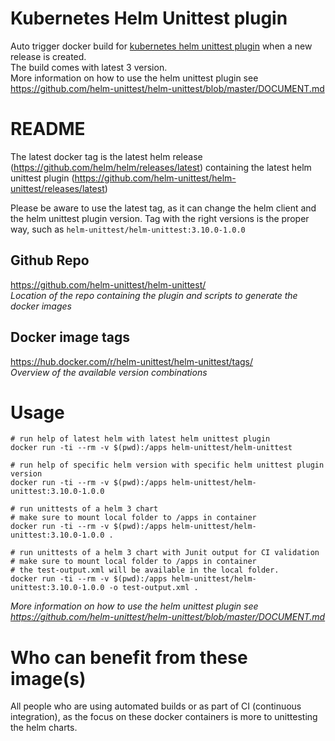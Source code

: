 # Kubernetes Helm Unittest plugin #

Auto trigger docker build for [kubernetes helm unittest plugin](https://github.com/helm-unittest/helm-unittest) when a new release is created. </br>
The build comes with latest 3 version. </br>
More information on how to use the helm unittest plugin see https://github.com/helm-unittest/helm-unittest/blob/master/DOCUMENT.md

# README #

The latest docker tag is the latest helm release (https://github.com/helm/helm/releases/latest) containing the latest helm unittest plugin (https://github.com/helm-unittest/helm-unittest/releases/latest)

Please be aware to use the latest tag, as it can change the helm client and the helm unittest plugin version. Tag with the right versions is the proper way, such as ``` helm-unittest/helm-unittest:3.10.0-1.0.0 ```

## Github Repo ##

https://github.com/helm-unittest/helm-unittest/ </br>
*Location of the repo containing the plugin and scripts to generate the docker images*

## Docker image tags ##

https://hub.docker.com/r/helm-unittest/helm-unittest/tags/ </br>
*Overview of the available version combinations*

# Usage #
``` 
# run help of latest helm with latest helm unittest plugin
docker run -ti --rm -v $(pwd):/apps helm-unittest/helm-unittest

# run help of specific helm version with specific helm unittest plugin version
docker run -ti --rm -v $(pwd):/apps helm-unittest/helm-unittest:3.10.0-1.0.0

# run unittests of a helm 3 chart
# make sure to mount local folder to /apps in container
docker run -ti --rm -v $(pwd):/apps helm-unittest/helm-unittest:3.10.0-1.0.0 .

# run unittests of a helm 3 chart with Junit output for CI validation
# make sure to mount local folder to /apps in container
# the test-output.xml will be available in the local folder.
docker run -ti --rm -v $(pwd):/apps helm-unittest/helm-unittest:3.10.0-1.0.0 -o test-output.xml .
```
*More information on how to use the helm unittest plugin see https://github.com/helm-unittest/helm-unittest/blob/master/DOCUMENT.md*

# Who can benefit from these image(s) #

All people who are using automated builds or as part of CI (continuous integration), as the focus on these docker containers is more to unittesting the helm charts.
